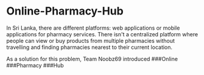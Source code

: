 # Online-Pharmacy-Hub
In Sri Lanka, there are different platforms: web applications or mobile applications for pharmacy services. There isn't a centralized platform where people can view or buy products from multiple pharmacies without travelling and finding pharmacies nearest to their current location.

As a solution for this problem, Team Noobz69 introduced ###Online ###Pharmacy ###Hub
